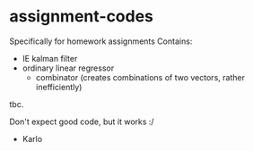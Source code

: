 # assignment-codes
Specifically for homework assignments
Contains:
- IE kalman filter
- ordinary linear regressor
  - combinator (creates combinations of two vectors, rather inefficiently)

tbc.

Don't expect good code, but it works :/
- Karlo
